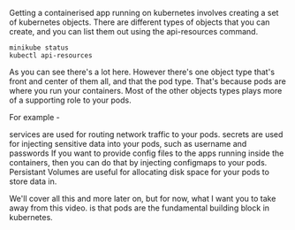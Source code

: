 Getting a containerised app running on kubernetes involves creating a set of kubernetes objects. There are different types of objects that you can create, and you can list them out using the api-resources command.

```
minikube status
kubectl api-resources
```

As you can see there's a lot here. However there's one object type that's front and center of them all, and that the pod type. That's because pods are where you run your containers. Most of the other objects types plays more of a supporting role to your pods.

For example -

services are used for routing network traffic to your pods.
secrets are used for injecting sensitive data into your pods, such as username and passwords
If you want to provide config files to the apps running inside the containers, then you can do that by injecting configmaps to your pods.
Persistant Volumes are useful for allocating disk space for your pods to store data in.



We'll cover all this and more later on, but for now, what I want you to take away from this video. is that pods are the fundamental building block in kubernetes.

